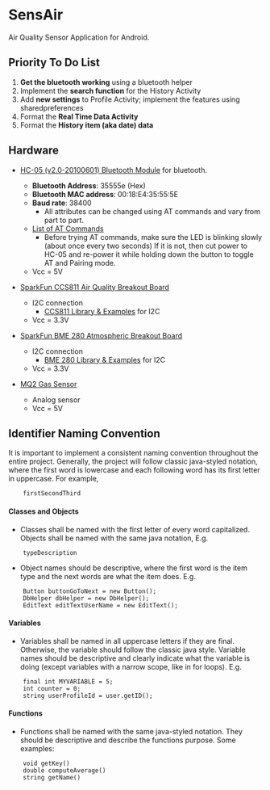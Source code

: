 # SensAir
Air Quality Sensor Application for Android. 

## Priority To Do List 
1. **Get the bluetooth working** using a bluetooth helper
2. Implement the **search function** for the History Activity
3. Add **new settings** to Profile Activity; implement the features using sharedpreferences
4. Format the **Real Time Data Activity**
5. Format the **History item (aka date) data**

## Hardware
* [HC-05 (v2.0-20100601) Bluetooth Module](https://components101.com/sites/default/files/component_datasheet/HC-05%20Datasheet.pdf) for bluetooth.
    * **Bluetooth Address**: 35555e (Hex)
    * **Bluetooth MAC address**: 00:18:E4:35:55:5E
    * **Baud rate**: 38400
      * All attributes can be changed using AT commands and vary from part to part.
    * [List of AT Commands](https://roboindia.com/tutorial-content/arduino_code/hc-05_at_commands.zip)
      * Before trying AT commands, make sure the LED is blinking slowly (about once every two seconds) If it is not, then cut power to HC-05 and re-power it while holding down the button to toggle AT and Pairing mode.
    * Vcc = 5V
    
* [SparkFun CCS811 Air Quality Breakout Board](https://cdn-learn.adafruit.com/assets/assets/000/044/636/original/CCS811_DS000459_2-00-1098798.pdf)
    * I2C connection
      * [CCS811 Library & Examples](https://github.com/sparkfun/SparkFun_CCS811_Arduino_Library) for I2C
    * Vcc = 3.3V

* [SparkFun BME 280 Atmospheric Breakout Board](https://cdn.sparkfun.com/assets/e/7/3/b/1/BME280_Datasheet.pdf)
    * I2C connection
      * [BME 280 Library & Examples](https://github.com/sparkfun/SparkFun_BME280_Arduino_Library) for I2C
    * Vcc = 3.3V

* [MQ2 Gas Sensor](https://docs.particle.io/assets/datasheets/electronsensorkit/MQ-2.pdf)
    * Analog sensor
    * Vcc = 5V


## Identifier Naming Convention
It is important to implement a consistent naming convention throughout the entire project. Generally, the project will follow classic java-styled notation, where the first word is lowercase and each following word has its first letter in uppercase. For example,
```
    firstSecondThird
```

#### Classes and Objects
* Classes shall be named with the first letter of every word capitalized. Objects shall be named with the same java notation,  E.g.
```
    typeDescription
```
* Object names should be descriptive, where the first word is the item type and the next words are what the item does. E.g.
```
    Button buttonGoToNext = new Button();
    DbHelper dbHelper = new DbHelper();
    EditText editTextUserName = new EditText();
```
#### Variables
* Variables shall be named in all uppercase letters if they are final. Otherwise, the variable should follow the classic java style. Variable names should be descriptive and clearly indicate what the variable is doing (except variables with a narrow scope, like in for loops). E.g.
```
    final int MYVARIABLE = 5;
    int counter = 0;
    string userProfileId = user.getID();
```
#### Functions
* Functions shall be named with the same java-styled notation. They should be descriptive and describe the functions purpose. Some examples:
```
    void getKey()
    double computeAverage()
    string getName()
```
